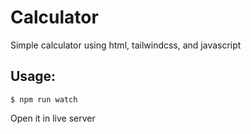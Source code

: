 # Calculator
Simple calculator using html, tailwindcss, and javascript

## Usage:
```console
$ npm run watch
```
Open it in live server
